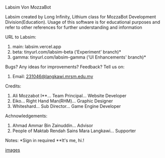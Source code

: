 Labsim Von MozzaBot

Labsim created by Long Infinity, Lithium class for MozzaBot Development Division(Education).
Usage of this software is for educational purposes and refer to other references for further understanding and information

URL to Labsim:
1. main: labsim.vercel.app
2. beta: tinyurl.com/labsim-beta ('Experiment' branch)*
3. gamma: tinyurl.com/labsim-gamma ('UI Enhancements' branch)*

Bugs? Any ideas for improvements? Feedback?
Tell us on:
1. Email: 231046@langkawi.mrsm.edu.my

Credits:
1. Ali Mozzabot I**... Team Principal...          Website Developer
2. Eiko...             Right Hand Man(RHM)...     Graphic Designer
3. Whiteshard...       Sub Director...            Game Engine Developer

Achnowledgements:
1. Ahmad Ammar Bin Zainuddin...                      Advisor
2. People of Maktab Rendah Sains Mara Langkawi...    Supporter

Notes:
*Sign in required
**It's me, hi.!

[images](https://github.com/user-attachments/assets/d3097024-caaf-4b0d-adf5-03a4cebf4a3d)

